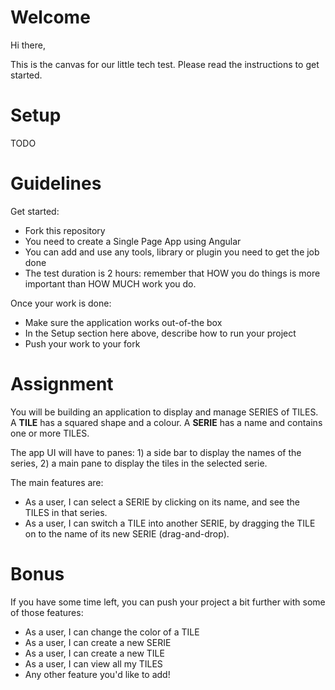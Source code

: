 Welcome
========

Hi there,

This is the canvas for our little tech test.
Please read the instructions to get started.

Setup
=====

TODO

Guidelines
==========

Get started:

- Fork this repository
- You need to create a Single Page App using Angular
- You can add and use any tools, library or plugin you need to get the job done
- The test duration is 2 hours: remember that HOW you do things is more important than HOW MUCH work you do.

Once your work is done:

- Make sure the application works out-of-the box
- In the Setup section here above, describe how to run your project
- Push your work to your fork


Assignment
==========

You will be building an application to display and manage SERIES of TILES.
A **TILE** has a squared shape and a colour. A **SERIE** has a name and contains one or more TILES. 

The app UI will have to panes: 1) a side bar to display the names of the series, 2) a main pane to display the tiles in the selected serie.

The main features are:

- As a user, I can select a SERIE by clicking on its name, and see the TILES in that series.
- As a user, I can switch a TILE into another SERIE, by dragging the TILE on to the name of its new SERIE (drag-and-drop).

Bonus
=====

If you have some time left, you can push your project a bit further with some of those features:

- As a user, I can change the color of a TILE
- As a user, I can create a new SERIE
- As a user, I can create a new TILE
- As a user, I can view all my TILES
- Any other feature you'd like to add!
